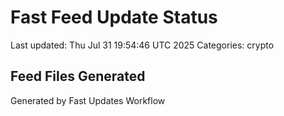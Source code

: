# Fast Feed Update Status
Last updated: Thu Jul 31 19:54:46 UTC 2025
Categories: crypto

## Feed Files Generated

Generated by Fast Updates Workflow
